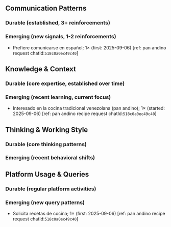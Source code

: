 ## Communication Patterns
### Durable (established, 3+ reinforcements)

### Emerging (new signals, 1-2 reinforcements)
- Prefiere comunicarse en español; 1× (first: 2025-09-06) [ref: pan andino request chatId:`518c0a0ec49c40`]

## Knowledge & Context
### Durable (core expertise, established over time)

### Emerging (recent learning, current focus)
- Interesado en la cocina tradicional venezolana (pan andino); 1× (started: 2025-09-06) [ref: pan andino recipe request chatId:`518c0a0ec49c40`]

## Thinking & Working Style
### Durable (core thinking patterns)

### Emerging (recent behavioral shifts)

## Platform Usage & Queries
### Durable (regular platform activities)

### Emerging (new query patterns)
- Solicita recetas de cocina; 1× (first: 2025-09-06) [ref: pan andino recipe request chatId:`518c0a0ec49c40`]